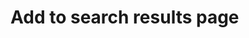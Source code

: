 # Add to search results page

<style>.d-none { display: none; }</style>
<div><img decoding="async" class="spinner d-none" height="30" width="30" src="/wp-content/plugins/vectorseek.ai/images/loading.gif"></div>
<div id="log"></div>
